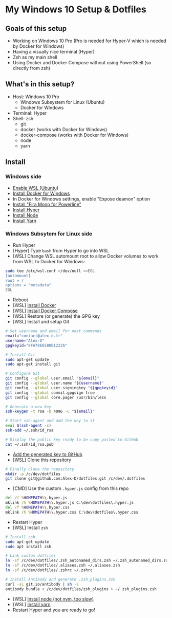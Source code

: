 My Windows 10 Setup & Dotfiles
==============================

Goals of this setup
-------------------

- Working on Windows 10 Pro (Pro is needed for Hyper-V which is needed by Docker for Windows)
- Having a visually nice terminal (Hyper)
- Zsh as my main shell
- Using Docker and Docker Compose without using PowerShell (so directly from zsh)


What's in this setup?
---------------------

- Host: Windows 10 Pro
	- Windows Subsystem for Linux (Ubuntu)
	- Docker for Windows
- Terminal: Hyper
- Shell: zsh
	- git
	- docker (works with Docker for Windows)
	- docker-compose (works with Docker for Windows)
	- node
	- yarn


Install
-------

### Windows side

- [Enable WSL (Ubuntu)](https://docs.microsoft.com/en-us/windows/wsl/install-win10)
- [Install Docker for Windows](https://hub.docker.com/editions/community/docker-ce-desktop-windows)
- In Docker for Windows settings, enable "Expose deamon" option
- [Install "Fira Mono for Powerline"](https://github.com/powerline/fonts/tree/master/FiraMono)
- [Install Hyper](https://hyper.is/#installation)
- [Install Node](https://nodejs.org/en/download/current/)
- [Install Yarn](https://yarnpkg.com/fr/docs/install#windows-stable)

### Windows Subsytem for Linux side

- Run Hyper
- [Hyper] Type `bash` from Hyper to go into WSL
- [WSL] Change WSL automount root to allow Docker volumes to work from WSL to Docker for Windows:
```bash
sudo tee /etc/wsl.conf >/dev/null <<EOL
[automount]
root = /
options = "metadata"
EOL
```
- Reboot
- [WSL] [Install Docker](https://docs.docker.com/install/linux/docker-ce/ubuntu/)
- [WSL] [Install Docker Compose](https://docs.docker.com/compose/install/)
- [WSL] Restore (or generate) the GPG key
- [WSL] Install and setup Git
```bash
# Set username and email for next commands
email="contact@alex-d.fr"
username="Alex-D"
gpgkeyid="8FA78E6580B1222A"

# Install Git
sudo apt-get update
sudo apt-get install git

# Configure Git
git config --global user.email "${email}"
git config --global user.name "${username}"
git config --global user.signingkey "${gpgkeyid}"
git config --global commit.gpgsign true
git config --global core.pager /usr/bin/less

# Generate a new key
ssh-keygen -t rsa -b 4096 -C "${email}"

# Start ssh-agent and add the key to it
eval $(ssh-agent -s)
ssh-add ~/.ssh/id_rsa

# Display the public key ready to be copy pasted to GitHub
cat ~/.ssh/id_rsa.pub
```
- [Add the generated key to GitHub](https://github.com/settings/ssh/new)
- [WSL] Clone this repository
```bash
# Finally clone the repository
mkdir -p /c/dev/dotfiles
git clone git@github.com:Alex-D/dotfiles.git /c/dev/.dotfiles
```
- [CMD] Use the custom `.hyper.js` config from this repo
```cmd
del /f %HOMEPATH%\.hyper.js
mklink /h %HOMEPATH%\.hyper.js C:\dev\dotfiles\.hyper.js
del /f %HOMEPATH%\.hyper.css
mklink /h %HOMEPATH%\.hyper.css C:\dev\dotfiles\.hyper.css
```
- Restart Hyper
- [WSL] Install `zsh`
```bash
# Install zsh
sudo apt-get update
sudo apt install zsh

# Link custom dotfiles
ln -sf /c/dev/dotfiles/.zsh_autonamed_dirs.zsh ~/.zsh_autonamed_dirs.zsh
ln -sf /c/dev/dotfiles/.aliases.zsh ~/.aliases.zsh
ln -sf /c/dev/dotfiles/.zshrc ~/.zshrc

# Install Antibody and generate .zsh_plugins.zsh
curl -sL git.io/antibody | sh -s
antibody bundle < /c/dev/dotfiles/zsh_plugins > ~/.zsh_plugins.zsh
```
- [WSL] [Install node (not nvm, too slow)](https://github.com/nodesource/distributions/blob/master/README.md#debinstall)
- [WSL] [Install yarn](https://yarnpkg.com/lang/en/docs/install/#debian-stable)
- Restart Hyper and you are ready to go!

